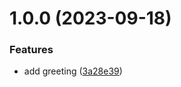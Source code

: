 # 1.0.0 (2023-09-18)


### Features

* add greeting ([3a28e39](https://github.com/yzhylin/react-module-federation/commit/3a28e391cdef0aecd0d67512c33adc3f09ac66cd))
